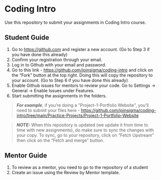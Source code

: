 # Coding Intro
Use this repository to submit your assignments in Coding Intro course.

## Student Guide
1. Go to https://github.com and register a new account. (Go to Step 3 if you have done this already)
2. Confirm your registration through your email.
3. Log in to Github with your email and password.
4. Go to this link - https://github.com/joinsigma/coding-intro and click on the “Fork” button at the top right. Doing this will copy the repository to your account. (Go to Step 6 if you have done this already)
5. Enable Github issues for mentors to review your code. Go to Settings → General → Enable Issues under Features.
6. Start submitting the assignments in the folders.
> **_For example_**, if you’re doing a "Project-1-Portfolio Website", you’ll need to submit your files here - https://github.com/joinsigma/coding-intro/tree/main/Practice-Projects/Project-1-Portfolio-Website  

> **_NOTE:_**  When this repository is updated (we update it from time to time with new assignments), do make sure to sync the changes with your copy. To sync, go to your repository, click on “Fetch Upstream” then click on the “Fetch and merge” button.

## Mentor Guide
1. To review as a mentor, you need to go to the repository of a student
2. Create an issue using the Review by Mentor template.